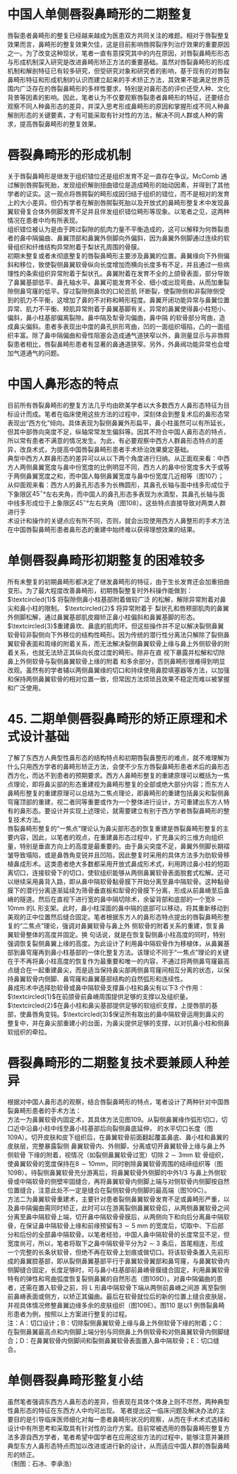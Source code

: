 # 中国人单侧唇裂鼻畸形的二期整复  
唇裂患者鼻畸形的整复已经越来越成为医患双方共同关注的难题。相对于唇裂整复效果而言，鼻畸形的整复效果欠佳，这是目前影响唇腭裂序列治疗效果的重要原因之一。为了改变这种现状，笔者一直有意探究其中的内在原因，对唇裂鼻畸形形态与形成机制深入研究是改进鼻畸形矫正方法的重要基础。虽然对唇裂鼻畸形的形成机制和解剖特征已有较多研究，但受研究对象和研究者的影响，基于现有的对唇裂鼻畸形特征和形成机制的认识而建立起来的手术矫正方法，其效果不能满足世界范围内广泛存在的唇裂鼻畸形的多样性要求，特别是对鼻形态的评价还受人种、文化背景等因素的影响。因此，笔者认为不仅要观察唇裂患者鼻畸形的特征，还要结合观察不同人种鼻形态的差异，并深入思考形成鼻畸形的原因和掌握形成不同人种鼻解剖形态的关键要素，才有可能采取有针对性的方法，解决不同人群或人种的需求，提高唇裂鼻畸形的整复效果。  
#  唇裂鼻畸形的形成机制  
关于唇裂鼻畸形是继发于组织错位还是组织发育不足一直存在争议。McComb 通过解剖唇腭裂死胎，发现组织解剖扭曲错位是造成畸形的始动因素，并得到了其他学者的证实。这一观点将唇腭裂的畸形成因归结于组织的错位，而不是相对的发育上的大小差异。但仍有学者在解剖唇腭裂死胎以及开放式的鼻畸形整复术中发现鼻翼软骨复合体外侧脚发育不足并且伴发组织错位畸形等现象。以笔者之见，这两种情况在患者中均有所表现。  
组织错位被认为是由于跨过裂隙的肌肉力量不平衡造成的，这可以解释为何唇裂患者的鼻中隔偏曲、鼻翼顶部和鼻翼外侧脚向外偏斜，因为鼻翼外侧脚通过连续的软骨组织和纤维结构异常附着于梨状孔周围的骨膜。  
初期未整复或者未彻底整复的唇裂鼻畸形主要涉及鼻翼的位置。鼻翼缘向下外侧偏斜和移位，致使裂侧鼻翼软骨纵向长度增加而横向长度多有不足，并且通过一些病理性的条索组织异常附着于梨状孔。鼻翼附着在发育不全的上颌骨表面，部分导致了鼻翼基部低平、鼻孔轴水平。鼻翼可能发育不全、细小或出现弯曲，从而加重裂隙侧鼻穹窿的低平。穿过裂隙侧鼻坎的口轮匝肌 环断裂，使裂隙侧和非裂隙侧受到的肌力不平衡，这增加了鼻的不对称和畸形程度。鼻翼开闭功能异常与鼻翼位置异常、肌力不平衡、颊肌异常附着于鼻翼基脚有关。异常的鼻翼使得鼻小柱短小、偏斜，鼻小柱基部偏离裂隙。鼻中隔及犁骨沟偏曲，鼻中隔 的软骨部分弯曲，造成鼻尖偏斜。患者多表现出中度的鼻孔拱形弯曲，凹的一面组织塌陷，凸的一面组织丰富。除了鼻中隔偏曲和骨性阻塞会造成通气道狭窄以外，鼻测量显示与非唇腭裂患者相比，唇裂鼻畸形患者有显著的鼻通道狭窄。另外，外鼻阀功能异常也会增加气道通气的问题。  
#  中国人鼻形态的特点  
目前所有唇裂鼻畸形的整复方法几乎均由欧美学者以大多数西方人鼻形态特征为目标设计而成。笔者在临床使用这些方法的过程中，深刻体会到整复术后的鼻形态常表现出“西方化”倾向。具体表现为裂侧鼻翼外形扁平，鼻小柱虽然可以有所延长，但其中部唇向突度不足，纵轴常常发生偏斜等。因其不符合中国人鼻形态的特点，所以常有患者不满意的情况发生。为此，有必要观察中西方人群鼻形态特点的差异，改良术式，为提高中国唇裂鼻畸形患者手术矫治效果奠定基础。  
典型中西方人群鼻形态的差异可以从以下两个角度进行归纳。从正面观来看：中西方人两侧鼻翼宽度与鼻中份宽度的比例明显不同，西方人的鼻中份宽度多大于或等于两侧鼻翼宽度之和，而中国人每侧鼻翼宽度与鼻中份宽度几近相等（图107）；从仰面观来看：西方人的鼻孔形态多为长椭圆形，其鼻孔长轴与面中线多形成位于下象限区$45^{\circ}$°左右夹角，而中国人的鼻孔形态多表现为水滴型，其鼻孔长轴与面中线多形成位于上象限区$45^{\circ}$°左右夹角（图108）。这些特点直接导致对两类人群进行手  
术设计和操作的关键点应有所不同，否则，就会出现使用西方人鼻整形的手术方法在中国唇裂鼻畸形患者鼻形态的重建中始终难以获得理想效果的结果。  
#  单侧唇裂鼻畸形初期整复的困难较多  
所有未整复的初期鼻畸形都决定了继发鼻畸形的特征，由于生长发育还会加重扭曲变形。为了最大程度改善鼻畸形，初期唇裂整复时外科操作能做到： $\textcircled{1}$ 将裂隙侧鼻小柱基部附着做较广泛 的松解，解除异常附着对鼻尖和鼻小柱的限制。 $\textcircled{2}$ 将异常附着于 梨状孔和唇颊部肌肉的鼻翼外侧脚松解，通过鼻翼基部肌皮瓣矫正鼻小柱偏斜和鼻翼基脚的形态。$\textcircled{3}$重建鼻坎、鼻底的肌肉环。但这些操作并不足以解决裂侧鼻翼软骨较非裂侧向下外移位的结构性畸形。因为传统的潜行性分离法只解除了裂侧鼻翼软骨表面和周缘的附着关系，而无法解决裂侧鼻翼软骨上缘与鼻上外侧软骨的附着关系，也就无法矫正其纵向长度过度的畸形。除非在直 视下暴露并松解和切除鼻上外侧软骨与裂侧鼻翼软骨上缘的附着 和多余部分，否则鼻畸形很难得到明显改观。虽然有的学者辅以两侧鼻翼缘的切口和持续使用鼻腔填塞器等方法，以加强和保持两侧鼻翼软骨的相对位置一致，但常因方法烦琐且效果不稳定而难以被掌握和广泛使用。  
# 45. 二期单侧唇裂鼻畸形的矫正原理和术式设计基础  
了解了东西方人典型性鼻形态的结构特点和初期唇裂鼻整形的难点，就不难理解为什么只用西方学者的鼻畸形矫正方法，会使不少东方唇裂鼻畸形患者术后的鼻形态西方化，而达不到患者的预期要求。西方人鼻畸形整复的重建原理可以概括为一焦点理论，即将鼻尖部的形态重建视为鼻畸形整复的全部或绝大部分内容；而东方人鼻畸形整复的重建原理可以总结为二焦点理论，即鼻畸形的重建包括鼻尖和裂侧鼻穹窿顶部的重建，视二者同等重要或作为一个整体进行设计，方可重建出东方人特有的鼻形态。要设计并实现上述理论，就需要建立有别于西方学者唇裂鼻畸形的整复技术方法。  
唇裂鼻畸形整复的“一焦点”理论认为鼻尖部形态的恢复重建是唇裂鼻畸形整复的主要内容，因此，以笔者的观点，在重建鼻形态过程中，扩充鼻尖的三维方向组织量，特别是垂直方向上的高度是最重要的。由于鼻尖突度不足，鼻翼外侧脚长期褶皱导致塌陷，或是鼻唇角变锐并且凹陷，因此整复时采用的具体方法多为肋软骨移植鼻成形术。这类患者绝大多数都采用开放式鼻成形术式，利用跨过鼻小柱的短距离切口，连接软骨下的切口，使软组织能够从两侧鼻翼软骨表面脱套式松解。还可以继续采用鼻背入路，即从鼻中隔软骨黏骨膜下开始分离至鼻中隔软骨。这种黏骨膜下的潜行分离逐渐延续为筛骨垂直板和犁骨的骨膜下分离，形成从前鼻嵴至后鼻嵴的隧道。然后在直视下进行宽的鼻中隔切除术，余留背部和底部的一个宽$8\sim10\mathrm{mm}$ 的L 形支架。此时，鼻小柱深面的鼻中隔的底部可以移动，将其重新移动到美观的正中位置然后缝合固定。笔者根据东方人的鼻形态特点提出的唇裂鼻畸形整复的“二焦点”理论，强调对鼻翼软骨与鼻上外 侧软骨的附着关系的重建，恢复鼻翼软骨整体的高度并固定。换 句话说，就是在恢复裂侧鼻小柱高度的同时，特别强调恢复裂侧鼻翼上缘的高度。为此设计了利用鼻中隔软骨作为移植体，从鼻翼基部到鼻穹窿再到鼻小柱基部的一体化整复方法。该理论不同于“一焦点”理论的关键在于不再将鼻小柱高度的恢复作为最重要和唯一的内容，不通过将两侧鼻穹窿最高点缝合在一起重建鼻尖，而是适当保持鼻尖部两侧鼻穹窿间相互分离的状态，以保持鼻翼软骨内侧脚、鼻穹窿和鼻翼基部结构的自然弧形和连续性。  
鼻成形术中选择肋软骨或鼻中隔软骨支撑鼻小柱和鼻尖有以下3 个作用：$\textcircled{1}$在前颌骨前鼻嵴周围提供足够的支撑以及组织量。$\textcircled{2}$在鼻小柱和鼻尖基部提供足够的软组织支撑，上提唇部的基部，使鼻唇角变钝。$\textcircled{3}$保证所有取出的鼻中隔软骨运用到鼻尖的整复中，并在鼻尖部重建小的台面，为鼻尖提供足够的支撑，以对抗鼻小柱和侧鼻软组织的牵拉。  
#  唇裂鼻畸形的二期整复技术要兼顾人种差异  
根据对中国人鼻形态的观察，结合唇裂鼻畸形的特点，笔者设计了两种针对中国唇裂鼻畸形患者的手术方法：  
方法一为鼻翼软骨内固定术，其具体方法见图109。从裂侧鼻翼缘作弧形切口，切口近中沿鼻小柱中线至鼻小柱基部后向裂侧鼻底延伸， 的水平切口长度（图109A）。切开皮肤和皮下组织后，在鼻翼软骨前面翻起覆盖鼻底、鼻小柱和鼻翼的皮肤层，完整暴露裂侧 鼻翼软骨内、外侧脚，分离或切开鼻翼软骨上缘与鼻上外侧软骨 下缘的附着，视情况（如裂侧鼻翼软骨过宽）切除 $2\sim3\mathrm{mm}$  软 骨组织，使鼻翼软骨的宽度保持在$8\sim10\mathrm{mm}$，同时剔除鼻翼软骨周围的结缔组织等（图109B）。待裂侧鼻翼软骨充分游离后，将鼻翼软骨外侧脚的中外1/3 与鼻上外侧软骨或中隔软骨的侧壁牢固缝合，再将鼻翼软骨内侧脚上端与对侧软骨内侧脚按自然位置缝合，注意此处不一定是缝合在裂侧软骨内侧脚的最高端（图109C）。  
方法二为鼻翼软骨重建术，主要针对患者裂侧鼻翼软骨发育不足或鼻畸形严重，以及鼻中隔偏曲需同时矫正，此时可以在游离裂侧鼻翼软骨后，从两侧鼻翼软骨之间分离至鼻中隔软骨上端，切开鼻中隔软骨骨膜后，从两侧向下和向后分离鼻中隔软骨，在保证鼻中隔软骨上缘和前缘预留有$3\sim5~\mathrm{mm}$ 的宽度后，切取中、下后部分和后份的全部鼻中隔软骨。以笔者经验，中国人鼻中隔软骨的长度常显不足，但宽度尚可，所以，笔者将取下之鼻中隔软骨平分为$2\sim3$ 条后，首尾相连，形成一个完整的长条状软骨，但绝不再在软骨上划痕或做切口。将该软骨条置入先前形成的鼻翼腔基部，即从裂侧鼻翼基部平行于鼻翼软骨翼部和鼻穹窿，与鼻翼软骨内侧脚缝合固定，长度足够时，可与鼻小柱基部前鼻嵴骨膜缝合固定，利用鼻翼软骨特有的弹性和弯曲弧度恢复裂侧鼻翼的自然形态（图109D）。对鼻中隔偏曲的患者，还需在置入软骨之前，将 L  形鼻中隔软骨下端从两侧前鼻嵴之间游 离至裂侧前鼻嵴表面或侧方，以矫正其偏曲。最后在软骨就位后的新的位置上缝合皮肤层，并视具体情况修整鼻翼边缘多余的皮肤组织（图109E）。图110 是以1 例唇裂鼻畸形患者为例，按照以上方案进行整复的过程。  
注：A：切口设计；B：切除裂侧鼻翼软骨上缘与鼻上外侧软骨下缘的附着；C：在裂侧鼻翼最高点和内侧脚上端分别与同侧鼻上外侧软骨和对侧鼻翼软骨内侧脚缝合；D：在鼻翼软骨内侧脚间和裂侧鼻翼软骨表面置入鼻中隔软骨；E：切口缝合。  
#  单侧唇裂鼻畸形整复小结  
虽然笔者强调东西方人鼻形态的差异，但表现在具体个体身上则不尽然，两种典型性鼻形态的特征在东西方人中均可出现。 笔者提出这一临床问题及解决办法的主要目的是引导临床医师细化对每一患者鼻畸形状况的观察，从而在手术术式选择和设计中有所思考和采取具有针对性的治疗方案。目前常被选用的唇裂鼻畸形整复方法多源自西方学者，笔者希望中国学者在应用这些方法的过程中，能够注意并兼顾典型东方人鼻形态特点而加以改进或进行新的设计，从而适应中国人群的唇裂鼻畸形的矫正。  
（制图：石冰、李承浩）  